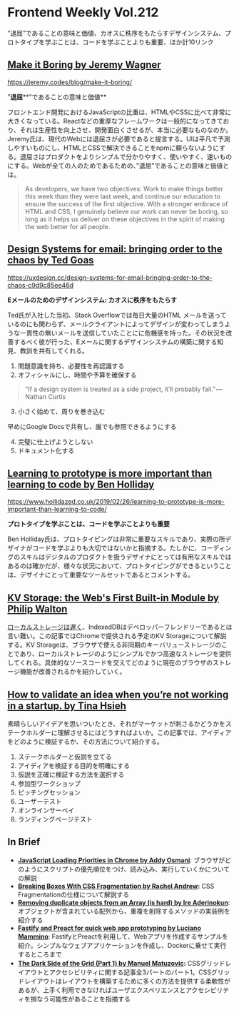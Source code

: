 # Frontend Weekly Vol.212
“退屈”であることの意味と価値、カオスに秩序をもたらすデザインシステム、プロトタイプを学ぶことは、コードを学ぶことよりも重要、ほか計10リンク

## [Make it Boring by Jeremy Wagner](https://jeremy.codes/blog/make-it-boring/)
https://jeremy.codes/blog/make-it-boring/


”**退屈****”であることの意味と価値**

フロントエンド開発におけるJavaScriptの比重は、HTMLやCSSに比べて非常に大きくなっている。Reactなどの重厚なフレームワークは一般的になってきており、それは生産性を向上させ、開発面白くさせるが、本当に必要なものなのか。Jeremy氏は、現代のWebには退屈さが必要であると提言する。UIは平凡で予測しやすいものにし、HTMLとCSSで解決できることをnpmに頼らないようにする。退屈さはプロダクトをよりシンプルで分かりやすく、使いやすく、速いものにする。Webが全ての人のためであるための、”退屈”であることの意味と価値とは。


> As developers, we have two objectives: Work to make things better this week than they were last week, and continue our education to ensure the success of the first objective. With a stronger embrace of HTML and CSS, I genuinely believe our work can never be boring, so long as it helps us deliver on these objectives in the spirit of making the web better for all people.


## [Design Systems for email: bringing order to the chaos by Ted Goas](https://uxdesign.cc/design-systems-for-email-bringing-order-to-the-chaos-c9d9c85ee46d)
https://uxdesign.cc/design-systems-for-email-bringing-order-to-the-chaos-c9d9c85ee46d


**Eメールのためのデザインシステム: カオスに秩序をもたらす**

Ted氏が入社した当初、Stack Overflowでは毎日大量のHTML メールを送っているのにも関わらず、メールクライアントによってデザインが変わってしまうような一貫性の無いメールを送信していたことにに危機感を持った。その状況を改善するべく彼が行った、Eメールに関するデザインシステムの構築に関する知見、教訓を共有してくれる。


1. 問題意識を持ち、必要性を再認識する
2. オフィシャルにし、時間や予算を確保する
> “If a design system is treated as a side project, it’ll probably fail.” — Nathan Curtis
3. 小さく始めて、周りを巻き込む

早めにGoogle Docsで共有し、誰でも参照できるようにする

4. 完璧に仕上げようとしない
5. ドキュメント化する


## [Learning to prototype is more important than learning to code by Ben Holliday](https://www.hollidazed.co.uk/2019/02/26/learning-to-prototype-is-more-important-than-learning-to-code/)

https://www.hollidazed.co.uk/2019/02/26/learning-to-prototype-is-more-important-than-learning-to-code/

**プロトタイプを学ぶことは、コードを学ぶことよりも重要**

Ben Holliday氏は、プロトタイピングは非常に重要なスキルであり、実際の所デザイナがコードを学ぶよりも大切ではないかと指摘する。たしかに、コーディングのスキルはデジタルのプロダクトを扱うデザイナにとっては有用なスキルではあるのは確かだが、様々な状況において、プロトタイピングができるということは、デザイナにとって重要なツールセットであるとコメントする。


## [KV Storage: the Web's First Built-in Module by Philip Walton](https://developers.google.com/web/updates/2019/03/kv-storage)

[ローカルストレージは遅く](https://hacks.mozilla.org/2012/03/there-is-no-simple-solution-for-local-storage/)、IndexedDBはデベロッパーフレンドリーであるとは言い難い。この記事ではChromeで提供される予定のKV Storageについて解説する。KV Storageは、ブラウザで使える非同期のキーバリューストレージのことであり、ローカルストレージのようにシンプルでかつ高速なストレージを提供してくれる。具体的なソースコードを交えてどのように現在のブラウザのストレージ機能が改善されるかを紹介していく。


## [How to validate an idea when you’re not working in a startup. by Tina Hsieh](https://blog.mozilla.org/ux/2019/03/how-to-validate-an-idea-when-youre-not-working-in-a-startup-2/)

素晴らしいアイデアを思いついたとき、それがマーケットが刺さるかどうかをステークホルダーに理解させるにはどうすればよいか。この記事では、アイディアをどのように検証するか、その方法について紹介する。


1. ステークホルダーと仮説を立てる
2. アイディアを検証する目的を明確にする
3. 仮説を正確に検証する方法を選択する
  1. 参加型ワークショップ
  2. ピッチングセッション
  3. ユーザーテスト
  4. オンラインサーベイ
  5. ランディングページテスト
[](https://blog.mozilla.org/ux/2019/03/how-to-validate-an-idea-when-youre-not-working-in-a-startup-2/)

## In Brief
- [**JavaScript Loading Priorities in Chrome by Addy Osmani**](https://addyosmani.com/blog/script-priorities/): ブラウザがどのようにスクリプトの優先順位をつけ、読み込み、実行していくかについての解説
- [**Breaking Boxes With CSS Fragmentation by Rachel Andrew**](https://www.smashingmagazine.com/2019/02/css-fragmentation/)**:** CSS Fragmentationの仕様について解説する
- [**Removing duplicate objects from an Array (is hard) by Ire Aderinokun**](https://bitsofco.de/removing-duplicate-objects-from-an-array-is-hard/): オブジェクトが含まれている配列から、重複を削除するメソッドの実装例を紹介する
- [**Fastify and Preact for quick web app prototyping by Luciano Mammino**](https://loige.co/fastify-and-preact-for-quick-web-app-prototyping/): FastifyとPreactを利用して、Webアプリを作成するサンプルを紹介。シンプルなウェブアプリケーションを作成し、Dockerに乗せて実行するところまで
- [**The Dark Side of the Grid (Part 1) by Manuel Matuzovic**](https://www.matuzo.at/blog/the-dark-side-of-the-grid/)**:** CSSグリッドレイアウトとアクセシビリティに関する記事全3パートのパート1。CSSグリッドレイアウトはレイアウトを構築するために多くの方法を提供する柔軟性があるが、上手く利用できなければユーザエクスペリエンスとアクセシビリティを損なう可能性があることを指摘する

